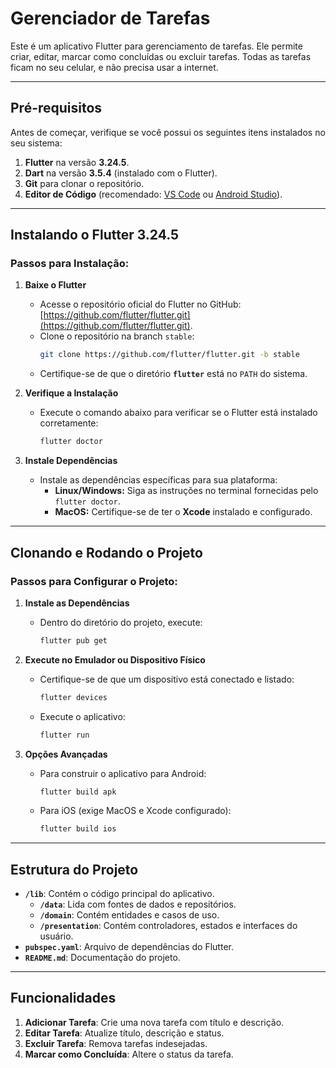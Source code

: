# Gerenciador de Tarefas

Este é um aplicativo Flutter para gerenciamento de tarefas. Ele permite criar, editar, marcar como concluídas ou excluir tarefas. Todas as tarefas ficam no seu celular, e não precisa usar a internet.

---

## **Pré-requisitos**

Antes de começar, verifique se você possui os seguintes itens instalados no seu sistema:

1. **Flutter** na versão **3.24.5**.
2. **Dart** na versão **3.5.4** (instalado com o Flutter).
3. **Git** para clonar o repositório.
4. **Editor de Código** (recomendado: [VS Code](https://code.visualstudio.com/) ou [Android Studio](https://developer.android.com/studio)).

---

## **Instalando o Flutter 3.24.5**

### **Passos para Instalação:**

1. **Baixe o Flutter**
    - Acesse o repositório oficial do Flutter no GitHub: [https://github.com/flutter/flutter.git](https://github.com/flutter/flutter.git).
    - Clone o repositório na branch `stable`:
      ```bash
      git clone https://github.com/flutter/flutter.git -b stable
      ```
    - Certifique-se de que o diretório **`flutter`** está no `PATH` do sistema.


3. **Verifique a Instalação**
    - Execute o comando abaixo para verificar se o Flutter está instalado corretamente:
      ```bash
      flutter doctor
      ```

4. **Instale Dependências**
    - Instale as dependências específicas para sua plataforma:
        - **Linux/Windows:** Siga as instruções no terminal fornecidas pelo `flutter doctor`.
        - **MacOS:** Certifique-se de ter o **Xcode** instalado e configurado.

---

## **Clonando e Rodando o Projeto**

### **Passos para Configurar o Projeto:**



1. **Instale as Dependências**
    - Dentro do diretório do projeto, execute:
      ```bash
      flutter pub get
      ```

2. **Execute no Emulador ou Dispositivo Físico**
    - Certifique-se de que um dispositivo está conectado e listado:
      ```bash
      flutter devices
      ```
    - Execute o aplicativo:
      ```bash
      flutter run
      ```

3. **Opções Avançadas**
    - Para construir o aplicativo para Android:
      ```bash
      flutter build apk
      ```
    - Para iOS (exige MacOS e Xcode configurado):
      ```bash
      flutter build ios
      ```

---

## **Estrutura do Projeto**

- **`/lib`**: Contém o código principal do aplicativo.
    - **`/data`**: Lida com fontes de dados e repositórios.
    - **`/domain`**: Contém entidades e casos de uso.
    - **`/presentation`**: Contém controladores, estados e interfaces do usuário.
- **`pubspec.yaml`**: Arquivo de dependências do Flutter.
- **`README.md`**: Documentação do projeto.

---

## **Funcionalidades**

1. **Adicionar Tarefa**: Crie uma nova tarefa com título e descrição.
2. **Editar Tarefa**: Atualize título, descrição e status.
3. **Excluir Tarefa**: Remova tarefas indesejadas.
4. **Marcar como Concluída**: Altere o status da tarefa.

